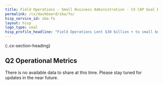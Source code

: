 ```yaml
---
title: Field Operations - Small Business Administration - CX CAP Goal Dashboard
permalink: /cx/dashboard/sba/fo/
hisp_service_id: sba-fo
layout: hisp
logo_type: seal
hisp_profile_headline: "Field Operations Lent $30 billion + to small businesses, supporting 600 thousand jobs"
---
```


{:.cx-section-heading}
## Q2 Operational Metrics

There is no available data to share at this time. Please stay tuned for updates in the near future.